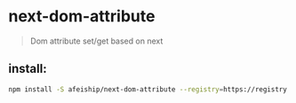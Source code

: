 # next-dom-attribute
> Dom attribute set/get based on next

## install:
```bash
npm install -S afeiship/next-dom-attribute --registry=https://registry.npm.taobao.org
```
